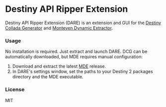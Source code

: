 # Destiny API Ripper Extension
Destiny API Ripper Extension (DARE) is an extension and GUI for the [Destiny Collada Generator](https://github.com/TiredHobgoblin/Destiny-Collada-Generator) and [Monteven Dynamic Extractor](https://github.com/nblockbuster/MontevenDynamicExtractor).

### Usage

No installation is required. Just extract and launch DARE.
DCG can be automatically downloaded, but MDE requires manual configuration:

1. Download and extract the latest [MDE](https://github.com/MontagueM/MontevenDynamicExtractor/releases/latest) release.
2. In DARE's settings window, set the paths to your Destiny 2 packages directory and the MDE executable.

### License
MIT
